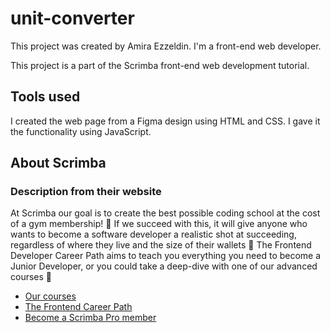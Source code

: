# unit-converter
This project was created by Amira Ezzeldin.  I'm a front-end web developer.  

This project is a part of the Scrimba front-end web development tutorial.

## Tools used
I created the web page from a Figma design using HTML and CSS.
I gave it the functionality using JavaScript.

## About Scrimba
### Description from their website
At Scrimba our goal is to create the best possible coding school at the cost of a gym membership! 💜
If we succeed with this, it will give anyone who wants to become a software developer a realistic shot at succeeding, regardless of where they live and the size of their wallets 🎉
The Frontend Developer Career Path aims to teach you everything you need to become a Junior Developer, or you could take a deep-dive with one of our advanced courses 🚀

- [Our courses](https://scrimba.com/allcourses)
- [The Frontend Career Path](https://scrimba.com/learn/frontend)
- [Become a Scrimba Pro member](https://scrimba.com/pricing)
